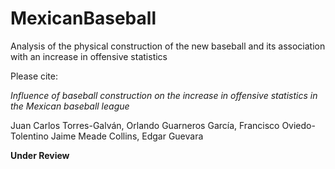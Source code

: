 # MexicanBaseball
Analysis of the physical construction of the new baseball and its association with an increase in offensive statistics


Please cite:

_Influence of baseball construction on the increase in offensive statistics in the Mexican baseball league_

Juan Carlos Torres-Galván, Orlando Guarneros García, Francisco Oviedo-Tolentino Jaime Meade Collins, Edgar Guevara

**Under Review**
